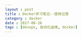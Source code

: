 ```yaml
---
layout : post
title : Docker学习笔记--使用记录
category : docker
date : 2017-08-26
tags : [devops, 自动化运维, docker]
---
```



